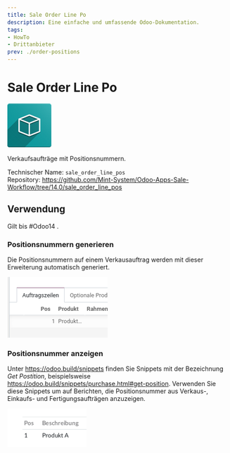 ```yaml
---
title: Sale Order Line Po
description: Eine einfache und umfassende Odoo-Dokumentation.
tags:
- HowTo
- Drittanbieter
prev: ./order-positions
---
```

# Sale Order Line Po
![icon_oms_box](assets/icon_oms_box.png)

Verkaufsaufträge mit Positionsnummern. 

Technischer Name: `sale_order_line_pos`\
Repository: <https://github.com/Mint-System/Odoo-Apps-Sale-Workflow/tree/14.0/sale_order_line_pos>

## Verwendung

Gilt bis #Odoo14 .

### Positionsnummern generieren

Die Positionsnummern auf einem Verkausauftrag werden mit dieser Erweiterung automatisch generiert.

![](assets/Sale%20Order%20Line%20Position%20Pos%20auf%20Auftrag.png)

### Positionsnummer anzeigen

Unter <https://odoo.build/snippets> finden Sie Snippets mit der Bezeichnung *Get Postition*, beispielsweise <https://odoo.build/snippets/purchase.html#get-position>. Verwenden Sie diese Snippets um auf Berichten, die Positionsnummer aus Verkaus-, Einkaufs- und Fertigungsaufträgen anzuzeigen.

![](assets/Snippets%20Positionsnummer%20anzeigen.png)